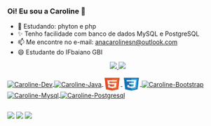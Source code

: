 ### Oi! Eu sou a Caroline 👋

- 🔭 Estudando: phyton e php
- ✨ Tenho facilidade com banco de dados MySQL e PostgreSQL
- 📫 Me encontre no e-mail: anacarolinesn@outlook.com
- 😄 Estudante do IFbaiano GBI

<div align="center">
  <a href="https://github.com/Caroline-An">
  <img height="180em" src="https://github-readme-stats.vercel.app/api?username=Caroline-An&show_icons=true&theme=radical&include_all_commits=true&count_private=true"/>
  <img height="180em" src="https://github-readme-stats.vercel.app/api/top-langs/?username=Caroline-An&layout=compact&langs_count=7&theme=radical"/>
</div>
  
<div style="display: inline_block"><br>
  <img align="center" alt="Caroline-Dev" height="30" width="40" src="https://cdn.jsdelivr.net/gh/devicons/devicon/icons/devicon/devicon-original.svg"/>
    <img align="center" alt="Caroline-Java" height="30" width="40" src="https://cdn.jsdelivr.net/gh/devicons/devicon/icons/java/java-original-wordmark.svg"/>
  <img align="center" alt="Caroline-HTML" height="30" width="40" src="https://raw.githubusercontent.com/devicons/devicon/master/icons/html5/html5-original.svg">
  <img align="center" alt="Caroline-CSS" height="30" width="40" src="https://raw.githubusercontent.com/devicons/devicon/master/icons/css3/css3-original.svg">
  <img align="center" alt="Caroline-Bootstrap" height="30" width="40" src="https://cdn.jsdelivr.net/gh/devicons/devicon/icons/bootstrap/bootstrap-original-wordmark.svg" />
  <img align="center" alt="Caroline-Mysql" height="30" width="40" src="https://cdn.jsdelivr.net/gh/devicons/devicon/icons/mysql/mysql-original.svg"/>
  <img align="center" alt="Caroline-Postgresql" height="30" width="40" src="https://cdn.jsdelivr.net/gh/devicons/devicon/icons/postgresql/postgresql-original.svg"/>
  
  
</div>
   
  ##
 
<div> 
  <a href="https://www.instagram.com/lollynie/" target="_blank"> <img src="https://img.shields.io/badge/-Instagram-%23E4405F?style=for-the-badge&logo=instagram&logoColor=white" target="_blank"></a>
  <a href = "mailto:quionesan260@gmail.com"><img src="https://img.shields.io/badge/-Gmail-%23333?style=for-the-badge&logo=gmail&logoColor=white" target="_blank"></a>
  <a href="www.linkedin.com/in/ana-caroline-silva-nogueira" target="_blank"><img src="https://img.shields.io/badge/-LinkedIn-%230077B5?style=for-the-badge&logo=linkedin&logoColor=white" target="_blank"></a> 
 
</div>


